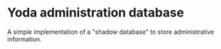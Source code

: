 # Yoda administration database

A simple implementation of a "shadow database" to store administrative information.